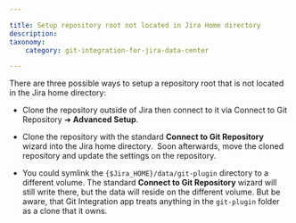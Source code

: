 ```yaml
---

title: Setup repository root not located in Jira Home directory
description:
taxonomy:
    category: git-integration-for-jira-data-center

---
```

There are three possible ways to setup a repository root that is not located in the Jira home directory:

*   Clone the repository outside of Jira then connect to it via Connect to Git Repository ➜ **Advanced Setup**.

*   Clone the repository with the standard **Connect to Git Repository** wizard into the Jira home directory.  Soon afterwards, move the cloned repository and update the settings on the repository.

*   You could symlink the `{$Jira_HOME}/data/git-plugin` directory to a different volume. The standard **Connect to Git Repository** wizard will still write there, but the data will reside on the different volume. But be aware, that Git Integration app treats anything in the `git-plugin` folder as a clone that it owns.

<br>
<br>

[](/git-integration-for-jira-data-center/adding-a-repository-hosted-on-windows-server-or-windows-network-share-gij-self-managed)

[](/git-integration-for-jira-data-center/tracked-folders-overview-gij-self-managed)

